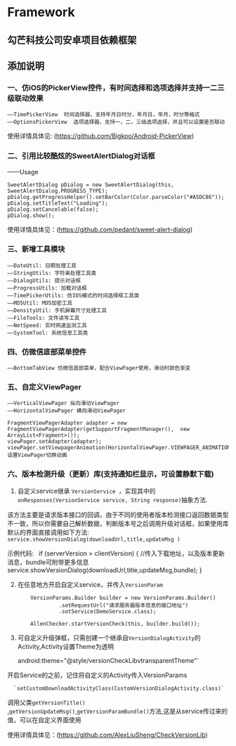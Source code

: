 # Framework


## 勾芒科技公司安卓项目依赖框架

## 添加说明





### 一、仿iOS的PickerView控件，有时间选择和选项选择并支持一二三级联动效果

    ——TimePickerView  时间选择器，支持年月日时分，年月日，年月，时分等格式
    ——OptionsPickerView  选项选择器，支持一，二，三级选项选择，并且可以设置是否联动

使用详情具体见: (https://github.com/Bigkoo/Android-PickerView)



### 二、引用比较酷炫的SweetAlertDialog对话框

——Usage

    SweetAlertDialog pDialog = new SweetAlertDialog(this, SweetAlertDialog.PROGRESS_TYPE);
    pDialog.getProgressHelper().setBarColor(Color.parseColor("#A5DC86"));
    pDialog.setTitleText("Loading");
    pDialog.setCancelable(false);
    pDialog.show();

使用详情具体见：(https://github.com/pedant/sweet-alert-dialog)



### 三、新增工具模块

    ——DateUtil: 日期处理工具
    ——StringUtils: 字符串处理工具类
    ——DialogUtils: 提示对话框
    ——ProgressUtils: 加载对话框
    ——TimePickerUtils: 仿IOS模式的时间选择框工具类
    ——MD5Util: MD5加密工具
    ——DensityUtil: 手机屏幕尺寸处理工具
    ——FileTools: 文件读写工具
    ——NetSpeed: 实时网速监测工具
    ——SystemTool: 系统信息工具类



### 四、仿微信底部菜单控件

    ——BottomTabView 仿微信底部菜单，配合ViewPager使用，滑动时颜色渐变



### 五、自定义ViewPager

    ——VerticalViewPager 纵向滑动ViewPager
    ——HorizontalViewPager 横向滑动ViewPager

    FragmentViewPagerAdapter adapter = new FragmentViewPagerAdapter(getSupportFragmentManager(),  new ArrayList<Fragment>());
    viewPager.setAdapter(adapter);
    viewPager.setViewpagerAnimation(HorizontalViewPager.VIEWPAGER_ANIMATION_ZOOMOUT);//设置ViewPager切换动画



### 六、版本检测升级（更新）库(支持通知栏显示，可设置静默下载)

1. 自定义service继承 `VersionService `，实现其中的 `onResponses(VersionService service, String response)`抽象方法.

该方法主要是请求版本接口的回调，由于不同的使用者版本检测接口返回数据类型不一致，所以你需要自己解析数据，判断版本号之后调用升级对话框，如果使用库默认的界面直接调用如下方法: `service.showVersionDialog(downloadUrl,title,updateMsg )`

示例代码:
       if (serverVersion > clientVersion) {
    	     //传入下载地址，以及版本更新消息，bundle可附带更多信息
    	    service.showVersionDialog(downloadUrl,title,updateMsg,bundle);
        }

2. 在任意地方开启自定义service，并传入`VersionParam`

    ```
        VersionParams.Builder builder = new VersionParams.Builder()
                 .setRequestUrl("请求服务器版本信息的接口地址")
                 .setService(DemoService.class);

        AllenChecker.startVersionCheck(this, builder.build());
    ```

3. 可自定义升级弹框，只需创建一个继承自`VersionDialogActivity`的Activity,Activity设置Theme为透明

     android:theme="@style/versionCheckLibvtransparentTheme"`

开启Service的之前，记住将自定义的Activity传入VersionParams

      `setCustomDownloadActivityClass(CustomVersionDialogActivity.class)`

调用父类`getVersionTitle()` ,`getVersionUpdateMsg()`,`getVersionParamBundle()`方法,这是从service传过来的值，可以在自定义界面使用

使用详情具体见：(https://github.com/AlexLiuSheng/CheckVersionLib)
